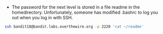 - The password for the next level is stored in a file readme in the homedirectory. Unfortunately, someone has modified .bashrc to log you out when you log in with SSH.
```bash
ssh bandit18@bandit.labs.overthewire.org -p 2220 'cat ~/readme'
```

